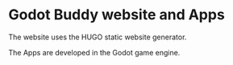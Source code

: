 # Godot Buddy website and Apps

The website uses the HUGO static website generator.

The Apps are developed in the Godot game engine.
